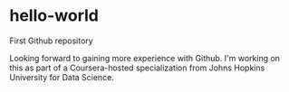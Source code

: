 # hello-world
First Github repository

Looking forward to gaining more experience with Github. I'm working on this as part of a Coursera-hosted specialization from Johns Hopkins University for Data Science.
